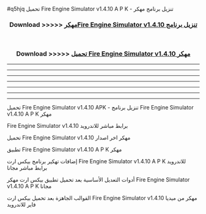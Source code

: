 #q5hjq تحميل Fire Engine Simulator v1.4.10 A P K - تنزيل برنامج مهكر



<div align="center">
<h3>Download >>>>> <a href="https://runaway1.web.app/?sq=Fire Engine Simulator v1.4.10">مهكرFire Engine Simulator v1.4.10 تنزيل برنامج</a></h3><br>

<h3>Download >>>>> <a href="https://runaway1.web.app/?sq=Fire Engine Simulator v1.4.10">تحميل Fire Engine Simulator v1.4.10 مهكر</a></h3>
</div>


----------------------------------------------------------

----------------------------------------------------------

----------------------------------------------------------

----------------------------------------------------------

----------------------------------------------------------

----------------------------------------------------------

----------------------------------------------------------

تحميل Fire Engine Simulator v1.4.10 APK - تنزيل برنامج Fire Engine Simulator v1.4.10 A P K مهكر

Fire Engine Simulator v1.4.10 برابط مباشر للاندرويد

تحميل Fire Engine Simulator v1.4.10 مهكر اخر اصدار

تطبيق Fire Engine Simulator v1.4.10 A P K مهكر

إضافات تهكير برنامج بيكس ارت Fire Engine Simulator v1.4.10 A P K للاندرويد برابط مباشر مجانا

أدوات التعديل الأساسية بعد تحميل تطبيق بيكس ارت مهكر Fire Engine Simulator v1.4.10 A P K مجانا

القوالب الجاهزة بعد تحميل بيكس ارت Fire Engine Simulator v1.4.10 مهكر من ميديا فاير للاندرويد


